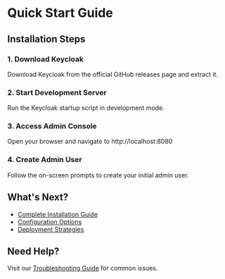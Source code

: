 # Quick Start Guide

## Installation Steps

### 1. Download Keycloak

Download Keycloak from the official GitHub releases page and extract it.

### 2. Start Development Server

Run the Keycloak startup script in development mode.

### 3. Access Admin Console

Open your browser and navigate to http://localhost:8080

### 4. Create Admin User

Follow the on-screen prompts to create your initial admin user.

## What's Next?

- [Complete Installation Guide](../installation/guide.md)
- [Configuration Options](../installation/configuration.md)
- [Deployment Strategies](../operations/deployment.md)

## Need Help?

Visit our [Troubleshooting Guide](../operations/troubleshooting.md) for common issues.
